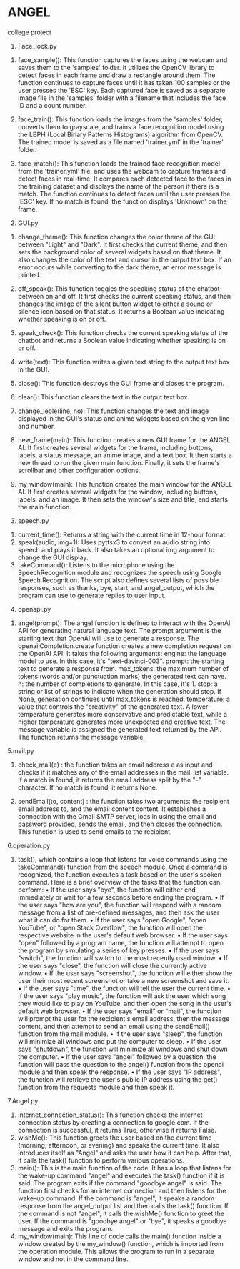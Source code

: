 # ANGEL
college project

1. Face_lock.py

1) face_sample():
This function captures the faces using the webcam and saves them to the 'samples' folder. It utilizes the OpenCV library to detect faces in each frame and draw a rectangle around them. The function continues to capture faces until it has taken 100 samples or the user presses the 'ESC' key. Each captured face is saved as a separate image file in the 'samples' folder with a filename that includes the face ID and a count number.

2) face_train():
This function loads the images from the 'samples' folder, converts them to grayscale, and trains a face recognition model using the LBPH (Local Binary Patterns Histograms) algorithm from OpenCV. The trained model is saved as a file named 'trainer.yml' in the 'trainer' folder.

3) face_match():
This function loads the trained face recognition model from the 'trainer.yml' file, and uses the webcam to capture frames and detect faces in real-time. It compares each detected face to the faces in the training dataset and displays the name of the person if there is a match. The function continues to detect faces until the user presses the 'ESC' key. If no match is found, the function displays 'Unknown' on the frame.

















2. GUI.py

1) change_theme(): This function changes the color theme of the GUI between "Light" and "Dark". It first checks the current theme, and then sets the background color of several widgets based on that theme. It also changes the color of the text and cursor in the output text box. If an error occurs while converting to the dark theme, an error message is printed.

2) off_speak(): This function toggles the speaking status of the chatbot between on and off. It first checks the current speaking status, and then changes the image of the silent button widget to either a sound or silence icon based on that status. It returns a Boolean value indicating whether speaking is on or off.

3) speak_check(): This function checks the current speaking status of the chatbot and returns a Boolean value indicating whether speaking is on or off.

4) write(text): This function writes a given text string to the output text box in the GUI.

5) close(): This function destroys the GUI frame and closes the program.

6) clear(): This function clears the text in the output text box.

7) change_leble(line, no): This function changes the text and image displayed in the GUI's status and anime widgets based on the given line and number.

8) new_frame(main): This function creates a new GUI frame for the ANGEL AI. It first creates several widgets for the frame, including buttons, labels, a status message, an anime image, and a text box. It then starts a new thread to run the given main function. Finally, it sets the frame's scrollbar and other configuration options.

9) my_window(main): This function creates the main window for the ANGEL AI. It first creates several widgets for the window, including buttons, labels, and an image. It then sets the window's size and title, and starts the main function.




3. speech.py

1) current_time(): Returns a string with the current time in 12-hour format.
2) speak(audio, img=1): Uses pyttsx3 to convert an audio string into speech and plays it back. It also takes an optional img argument to change the GUI display.
3) takeCommand(): Listens to the microphone using the SpeechRecognition module and recognizes the speech using Google Speech Recognition.
The script also defines several lists of possible responses, such as thanks, bye, start, and angel_output, which the program can use to generate replies to user input.



4. openapi.py

1) angel(prompt):
The angel function is defined to interact with the OpenAI API for generating natural language text.
The prompt argument is the starting text that OpenAI will use to generate a response.
The openai.Completion.create function creates a new completion request on the OpenAI API. It takes the following arguments:
engine: the language model to use. In this case, it's "text-davinci-003".
prompt: the starting text to generate a response from.
max_tokens: the maximum number of tokens (words and/or punctuation marks) the generated text can have.
n: the number of completions to generate. In this case, it's 1.
stop: a string or list of strings to indicate when the generation should stop. If None, generation continues until max_tokens is reached.
temperature: a value that controls the "creativity" of the generated text. A lower temperature generates more conservative and predictable text, while a higher temperature generates more unexpected and creative text.
The message variable is assigned the generated text returned by the API.
The function returns the message variable.




5.mail.py

1) check_mail(e) : the function takes an email address e as input and checks if it matches any of the email addresses in the mail_list variable. If a match is found, it returns the email address split by the "-" character. If no match is found, it returns None.

2) sendEmail(to, content) : the function takes two arguments: the recipient email address to, and the email content content. It establishes a connection with the Gmail SMTP server, logs in using the email and password provided, sends the email, and then closes the connection. This function is used to send emails to the recipient.


6.operation.py

1) task(), which contains a loop that listens for voice commands using the takeCommand() function from the speech module. Once a command is recognized, the function executes a task based on the user's spoken command.
Here is a brief overview of the tasks that the function can perform:
•	If the user says "bye", the function will either end immediately or wait for a few seconds before ending the program.
•	If the user says "how are you", the function will respond with a random message from a list of pre-defined messages, and then ask the user what it can do for them.
•	If the user says "open Google", "open YouTube", or "open Stack Overflow", the function will open the respective website in the user's default web browser.
•	If the user says "open" followed by a program name, the function will attempt to open the program by simulating a series of key presses.
•	If the user says "switch", the function will switch to the most recently used window.
•	If the user says "close", the function will close the currently active window.
•	If the user says "screenshot", the function will either show the user their most recent screenshot or take a new screenshot and save it.
•	If the user says "time", the function will tell the user the current time.
•	If the user says "play music", the function will ask the user which song they would like to play on YouTube, and then open the song in the user's default web browser.
•	If the user says "email" or "mail", the function will prompt the user for the recipient's email address, then the message content, and then attempt to send an email using the sendEmail() function from the mail module.
•	If the user says "sleep", the function will minimize all windows and put the computer to sleep.
•	If the user says "shutdown", the function will minimize all windows and shut down the computer.
•	If the user says "angel" followed by a question, the function will pass the question to the angel() function from the openai module and then speak the response.
•	If the user says "IP address", the function will retrieve the user's public IP address using the get() function from the requests module and then speak it.

7.Angel.py

1.	internet_connection_status(): This function checks the internet connection status by creating a connection to google.com. If the connection is successful, it returns True, otherwise it returns False.
2.	wishMe(): This function greets the user based on the current time (morning, afternoon, or evening) and speaks the current time. It also introduces itself as "Angel" and asks the user how it can help. After that, it calls the task() function to perform various operations.
3.	main(): This is the main function of the code. It has a loop that listens for the wake-up command "angel" and executes the task() function if it is said. The program exits if the command "goodbye angel" is said. The function first checks for an internet connection and then listens for the wake-up command. If the command is "angel", it speaks a random response from the angel_output list and then calls the task() function. If the command is not "angel", it calls the wishMe() function to greet the user. If the command is "goodbye angel" or "bye", it speaks a goodbye message and exits the program.
4.	my_window(main): This line of code calls the main() function inside a window created by the my_window() function, which is imported from the operation module. This allows the program to run in a separate window and not in the command line.

